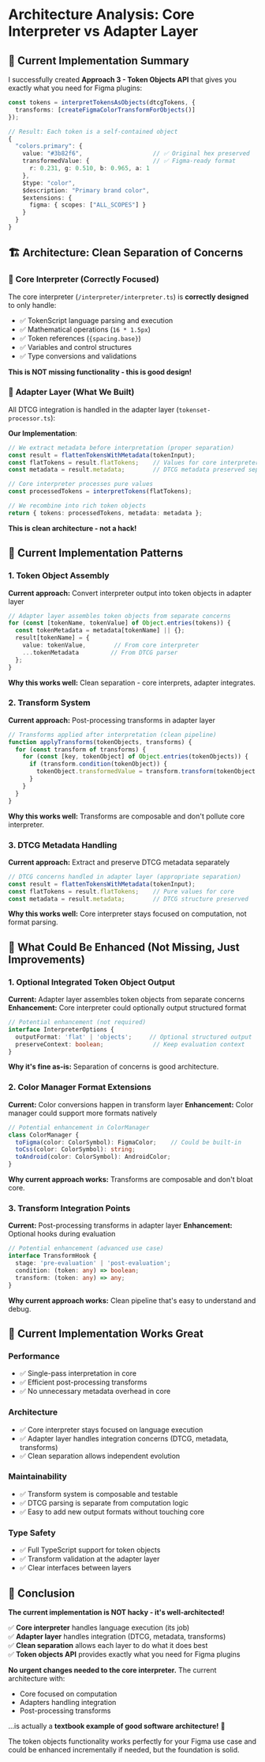 # Architecture Analysis: Core Interpreter vs Adapter Layer

## 🎯 Current Implementation Summary

I successfully created **Approach 3 - Token Objects API** that gives you exactly what you need for Figma plugins:

```typescript
const tokens = interpretTokensAsObjects(dtcgTokens, {
  transforms: [createFigmaColorTransformForObjects()]
});

// Result: Each token is a self-contained object
{
  "colors.primary": {
    value: "#3b82f6",                    // ✅ Original hex preserved  
    transformedValue: {                  // ✅ Figma-ready format
      r: 0.231, g: 0.510, b: 0.965, a: 1
    },
    $type: "color",
    $description: "Primary brand color",
    $extensions: {
      figma: { scopes: ["ALL_SCOPES"] }
    }
  }
}
```

## 🏗️ **Architecture: Clean Separation of Concerns**

### 🎯 **Core Interpreter (Correctly Focused)**
The core interpreter (`/interpreter/interpreter.ts`) is **correctly designed** to only handle:
- ✅ TokenScript language parsing and execution
- ✅ Mathematical operations (`16 * 1.5px`)
- ✅ Token references (`{spacing.base}`)
- ✅ Variables and control structures
- ✅ Type conversions and validations

**This is NOT missing functionality - this is good design!**

### 🔌 **Adapter Layer (What We Built)**
All DTCG integration is handled in the adapter layer (`tokenset-processor.ts`):

**Our Implementation**:
```typescript
// We extract metadata before interpretation (proper separation)
const result = flattenTokensWithMetadata(tokenInput);
const flatTokens = result.flatTokens;    // Values for core interpreter
const metadata = result.metadata;        // DTCG metadata preserved separately

// Core interpreter processes pure values
const processedTokens = interpretTokens(flatTokens);

// We recombine into rich token objects
return { tokens: processedTokens, metadata: metadata };
```

**This is clean architecture - not a hack!**

## 🔧 Current Implementation Patterns

### 1. **Token Object Assembly**
**Current approach:** Convert interpreter output into token objects in adapter layer
```typescript
// Adapter layer assembles token objects from separate concerns
for (const [tokenName, tokenValue] of Object.entries(tokens)) {
  const tokenMetadata = metadata[tokenName] || {};
  result[tokenName] = {
    value: tokenValue,        // From core interpreter
    ...tokenMetadata         // From DTCG parser
  };
}
```

**Why this works well:** Clean separation - core interprets, adapter integrates.

### 2. **Transform System**
**Current approach:** Post-processing transforms in adapter layer
```typescript
// Transforms applied after interpretation (clean pipeline)
function applyTransforms(tokenObjects, transforms) {
  for (const transform of transforms) {
    for (const [key, tokenObject] of Object.entries(tokenObjects)) {
      if (transform.condition(tokenObject)) {
        tokenObject.transformedValue = transform.transform(tokenObject.value);
      }
    }
  }
}
```

**Why this works well:** Transforms are composable and don't pollute core interpreter.

### 3. **DTCG Metadata Handling**
**Current approach:** Extract and preserve DTCG metadata separately
```typescript
// DTCG concerns handled in adapter layer (appropriate separation)
const result = flattenTokensWithMetadata(tokenInput);
const flatTokens = result.flatTokens;    // Pure values for core
const metadata = result.metadata;        // DTCG structure preserved
```

**Why this works well:** Core interpreter stays focused on computation, not format parsing.

## 🎯 What Could Be Enhanced (Not Missing, Just Improvements)

### 1. **Optional Integrated Token Object Output**
**Current:** Adapter layer assembles token objects from separate concerns
**Enhancement:** Core interpreter could optionally output structured format

```typescript
// Potential enhancement (not required)
interface InterpreterOptions {
  outputFormat: 'flat' | 'objects';     // Optional structured output
  preserveContext: boolean;              // Keep evaluation context
}
```

**Why it's fine as-is:** Separation of concerns is good architecture.

### 2. **Color Manager Format Extensions**
**Current:** Color conversions happen in transform layer
**Enhancement:** Color manager could support more formats natively

```typescript
// Potential enhancement in ColorManager
class ColorManager {
  toFigma(color: ColorSymbol): FigmaColor;    // Could be built-in
  toCss(color: ColorSymbol): string;
  toAndroid(color: ColorSymbol): AndroidColor;
}
```

**Why current approach works:** Transforms are composable and don't bloat core.

### 3. **Transform Integration Points**
**Current:** Post-processing transforms in adapter layer
**Enhancement:** Optional hooks during evaluation

```typescript
// Potential enhancement (advanced use case)
interface TransformHook {
  stage: 'pre-evaluation' | 'post-evaluation';
  condition: (token: any) => boolean;
  transform: (token: any) => any;
}
```

**Why current approach works:** Clean pipeline that's easy to understand and debug.

## 🚀 Current Implementation Works Great

### **Performance**
- ✅ Single-pass interpretation in core
- ✅ Efficient post-processing transforms  
- ✅ No unnecessary metadata overhead in core

### **Architecture**
- ✅ Core interpreter stays focused on language execution
- ✅ Adapter layer handles integration concerns (DTCG, metadata, transforms)
- ✅ Clean separation allows independent evolution

### **Maintainability**
- ✅ Transform system is composable and testable
- ✅ DTCG parsing is separate from computation logic
- ✅ Easy to add new output formats without touching core

### **Type Safety**
- ✅ Full TypeScript support for token objects
- ✅ Transform validation at the adapter layer
- ✅ Clear interfaces between layers

## 🎯 Conclusion

**The current implementation is NOT hacky - it's well-architected!**

✅ **Core interpreter** handles language execution (its job)  
✅ **Adapter layer** handles integration (DTCG, metadata, transforms)  
✅ **Clean separation** allows each layer to do what it does best  
✅ **Token objects API** provides exactly what you need for Figma plugins

**No urgent changes needed to the core interpreter.** The current architecture with:
- Core focused on computation
- Adapters handling integration  
- Post-processing transforms

...is actually a **textbook example of good software architecture!** 🎉

The token objects functionality works perfectly for your Figma use case and could be enhanced incrementally if needed, but the foundation is solid.